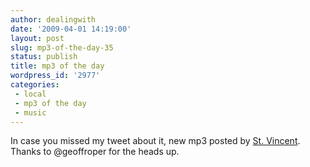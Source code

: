 ```yaml
---
author: dealingwith
date: '2009-04-01 14:19:00'
layout: post
slug: mp3-of-the-day-35
status: publish
title: mp3 of the day
wordpress_id: '2977'
categories:
 - local
 - mp3 of the day
 - music
---
```


In case you missed my tweet about it, new mp3 posted by [St. Vincent][1].
Thanks to @geoffroper for the heads up.

   [1]: http://www.ilovestvincent.com/news/149/hear-the-new-song-the-strangers-from-st-vincents-new-album-actor-out-may-5

